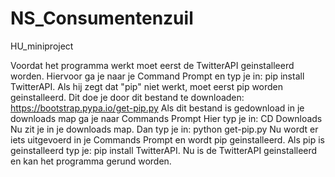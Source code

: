 # NS_Consumentenzuil
HU_miniproject

Voordat het programma werkt moet eerst de TwitterAPI geinstalleerd worden.
Hiervoor ga je naar je Command Prompt en typ je in: pip install TwitterAPI.
Als hij zegt dat "pip" niet werkt, moet eerst pip worden geinstalleerd. 
Dit doe je door dit bestand te downloaden: https://bootstrap.pypa.io/get-pip.py
Als dit bestand is gedownload in je downloads map ga je naar Commands Prompt
Hier typ je in: CD Downloads
Nu zit je in je downloads map.
Dan typ je in: python get-pip.py
Nu wordt er iets uitgevoerd in je Commands Prompt en wordt pip geinstalleerd.
Als pip is geinstalleerd typ je: pip install TwitterAPI.
Nu is de TwitterAPI geinstalleerd en kan het programma gerund worden.

